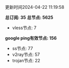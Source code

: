 更新时间2024-04-22 11:19:58

**总订阅: 35**
**总节点: 5625**
- vless节点: 7

**google ping有效节点: 156**
- ss节点: 77
- v2ray节点: 57
- trojan节点: 22
